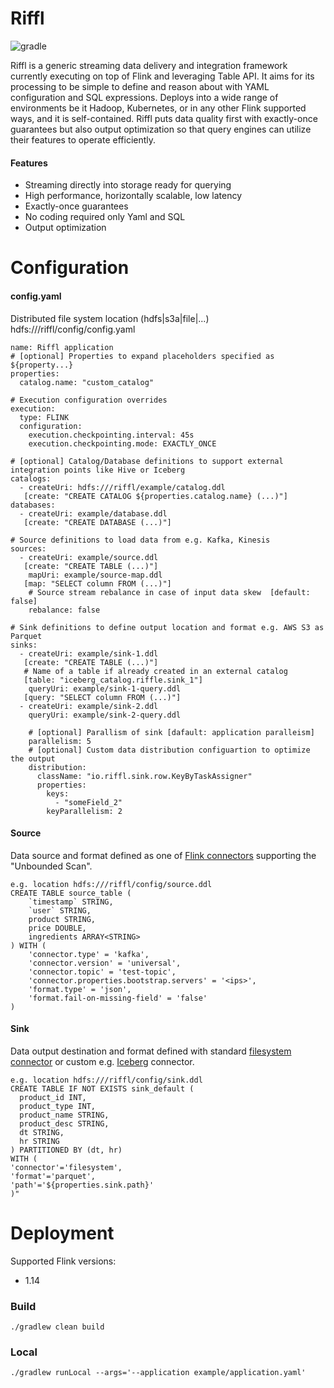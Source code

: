 # Riffl
![gradle](https://github.com/riffl/riffl/actions/workflows/gradle.yml/badge.svg)

Riffl is a generic streaming data delivery and integration framework currently executing on top of Flink and leveraging Table API.
It aims for its processing to be simple to define and reason about with YAML configuration and SQL expressions.
Deploys into a wide range of environments be it Hadoop, Kubernetes, or in any other Flink supported ways, and it is self-contained.
Riffl puts data quality first with exactly-once guarantees but also output optimization so that query engines can utilize their features to operate efficiently.

#### Features
* Streaming directly into storage ready for querying
* High performance, horizontally scalable, low latency
* Exactly-once guarantees
* No coding required only Yaml and SQL
* Output optimization

# Configuration

#### config.yaml
Distributed file system location (hdfs|s3a|file|...) hdfs:///riffl/config/config.yaml
```
name: Riffl application
# [optional] Properties to expand placeholders specified as ${property...}
properties:
  catalog.name: "custom_catalog"
  
# Execution configuration overrides
execution:
  type: FLINK
  configuration:
    execution.checkpointing.interval: 45s
    execution.checkpointing.mode: EXACTLY_ONCE

# [optional] Catalog/Database definitions to support external integration points like Hive or Iceberg
catalogs:                                        
  - createUri: hdfs:///riffl/example/catalog.ddl
   [create: "CREATE CATALOG ${properties.catalog.name} (...)"]             
databases:                                          
  - createUri: example/database.ddl
   [create: "CREATE DATABASE (...)"]
   
# Source definitions to load data from e.g. Kafka, Kinesis
sources:
  - createUri: example/source.ddl
   [create: "CREATE TABLE (...)"]
    mapUri: example/source-map.ddl
   [map: "SELECT column FROM (...)"]
    # Source stream rebalance in case of input data skew  [default: false]
    rebalance: false

# Sink definitions to define output location and format e.g. AWS S3 as Parquet
sinks:
  - createUri: example/sink-1.ddl
   [create: "CREATE TABLE (...)"]
   # Name of a table if already created in an external catalog
   [table: "iceberg_catalog.riffle.sink_1"]
    queryUri: example/sink-1-query.ddl
   [query: "SELECT column FROM (...)"]
  - createUri: example/sink-2.ddl
    queryUri: example/sink-2-query.ddl
    
    # [optional] Parallism of sink [dafault: application paralleism]
    parallelism: 5
    # [optional] Custom data distribution configuartion to optimize the output  
    distribution:
      className: "io.riffl.sink.row.KeyByTaskAssigner"
      properties:
        keys:
          - "someField_2"
        keyParallelism: 2
```
#### Source

Data source and format defined as one of [Flink connectors](https://nightlies.apache.org/flink/flink-docs-release-1.14/docs/connectors/table/overview/) supporting the "Unbounded Scan". 

```
e.g. location hdfs:///riffl/config/source.ddl
CREATE TABLE source_table (
    `timestamp` STRING,
    `user` STRING,
    product STRING,
    price DOUBLE,
    ingredients ARRAY<STRING>
) WITH (
    'connector.type' = 'kafka',
    'connector.version' = 'universal',
    'connector.topic' = 'test-topic',
    'connector.properties.bootstrap.servers' = '<ips>',
    'format.type' = 'json',
    'format.fail-on-missing-field' = 'false'
)
```

#### Sink

Data output destination and format defined with standard [filesystem connector](https://nightlies.apache.org/flink/flink-docs-release-1.14/docs/connectors/table/filesystem/) or custom e.g. [Iceberg](https://iceberg.apache.org/docs/latest/flink-connector/) connector. 

```
e.g. location hdfs:///riffl/config/sink.ddl
CREATE TABLE IF NOT EXISTS sink_default (
  product_id INT,
  product_type INT,
  product_name STRING,
  product_desc STRING,
  dt STRING,
  hr STRING
) PARTITIONED BY (dt, hr)
WITH (
'connector'='filesystem',
'format'='parquet',
'path'='${properties.sink.path}'
)"
```
# Deployment
Supported Flink versions:
* 1.14

### Build
```
./gradlew clean build
```

### Local
```
./gradlew runLocal --args='--application example/application.yaml'
```
